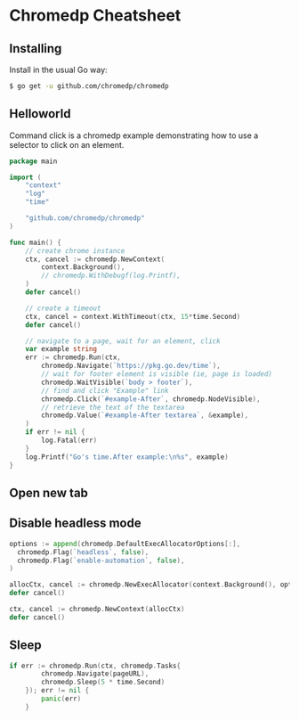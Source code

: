 Chromedp Cheatsheet
===============================
## Installing

Install in the usual Go way:

```sh
$ go get -u github.com/chromedp/chromedp
```

## Helloworld

Command click is a chromedp example demonstrating how to use a selector to
click on an element.
```go
package main

import (
	"context"
	"log"
	"time"

	"github.com/chromedp/chromedp"
)

func main() {
	// create chrome instance
	ctx, cancel := chromedp.NewContext(
		context.Background(),
		// chromedp.WithDebugf(log.Printf),
	)
	defer cancel()

	// create a timeout
	ctx, cancel = context.WithTimeout(ctx, 15*time.Second)
	defer cancel()

	// navigate to a page, wait for an element, click
	var example string
	err := chromedp.Run(ctx,
		chromedp.Navigate(`https://pkg.go.dev/time`),
		// wait for footer element is visible (ie, page is loaded)
		chromedp.WaitVisible(`body > footer`),
		// find and click "Example" link
		chromedp.Click(`#example-After`, chromedp.NodeVisible),
		// retrieve the text of the textarea
		chromedp.Value(`#example-After textarea`, &example),
	)
	if err != nil {
		log.Fatal(err)
	}
	log.Printf("Go's time.After example:\n%s", example)
}
```
## Open new tab
## Disable headless mode
```go
options := append(chromedp.DefaultExecAllocatorOptions[:],
  chromedp.Flag(`headless`, false),
  chromedp.Flag(`enable-automation`, false),
)

allocCtx, cancel := chromedp.NewExecAllocator(context.Background(), options...)
defer cancel()

ctx, cancel := chromedp.NewContext(allocCtx)
defer cancel()
```
## Sleep
```go
if err := chromedp.Run(ctx, chromedp.Tasks{
        chromedp.Navigate(pageURL),
		chromedp.Sleep(5 * time.Second)
    }); err != nil {
        panic(err)
    }
```